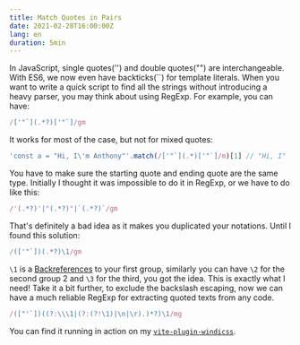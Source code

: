 ```yaml
---
title: Match Quotes in Pairs
date: 2021-02-28T16:00:00Z
lang: en
duration: 5min
---
```


In JavaScript, single quotes('') and double quotes("") are interchangeable. With ES6, we now even have backticks(``) for template literals. When you want to write a quick script to find all the strings without introducing a heavy parser, you may think about using RegExp. For example, you can have:

```ts
/['"`](.*?)['"`]/gm
```

It works for most of the case, but not for mixed quotes:

```ts
'const a = "Hi, I\'m Anthony"'.match(/['"`](.*)['"`]/m)[1] // "Hi, I"
```

You have to make sure the starting quote and ending quote are the same type. Initially I thought it was impossible to do it in RegExp, or we have to do like this:

```ts
/'(.*?)'|"(.*?)"|`(.*?)`/gm
```

That's definitely a bad idea as it makes you duplicated your notations. Until I found this solution:

```ts
/(['"`])(.*?)\1/gm
```

`\1` is a [Backreferences](https://www.regular-expressions.info/backref.html) to your first group, similarly you can have `\2` for the second group 2 and `\3` for the third, you got the idea. This is exactly what I need! Take it a bit further, to exclude the backslash escaping, now we can have a much reliable RegExp for extracting quoted texts from any code.

```ts
/(["'`])((?:\\\1|(?:(?!\1)|\n|\r).)*?)\1/mg
```

You can find it running in action on my [`vite-plugin-windicss`](https://github.com/windicss/vite-plugin-windicss/blob/571c1d9d9bcbf699038614e6f9fab0ddc62b959b/packages/plugin-utils/src/regexes.ts#L1).
